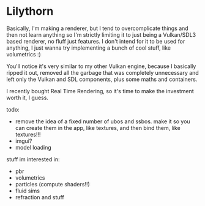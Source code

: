 # Lilythorn

Basically, I'm making a renderer, but I tend to overcomplicate things and then not learn anything so I'm strictly limiting it to just being a Vulkan/SDL3 based renderer, no fluff just features. I don't intend for it to be used for anything, I just wanna try implementing a bunch of cool stuff, like volumetrics :)

You'll notice it's very similar to my other Vulkan engine, because I basically ripped it out, removed all the garbage that was completely unnecessary and left only the Vulkan and SDL components, plus some maths and containers.

I recently bought Real Time Rendering, so it's time to make the investment worth it, I guess.

todo:
- remove the idea of a fixed number of ubos and ssbos. make it so you can create them in the app, like textures, and then bind them, like textures!!!
- imgui?
- model loading

stuff im interested in:
- pbr
- volumetrics
- particles (compute shaders!!)
- fluid sims
- refraction and stuff
